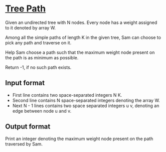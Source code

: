 # [Tree Path][link]

Given an undirected tree with N nodes. Every node has a weight assigned to it denoted by array W.

Among all the simple paths of length K in the given tree, Sam can choose to pick any path and traverse on it.

Help Sam choose a path such that the maximum weight node present on the path is as minimum as possible.

Return -1, if no such path exists.

## Input format

- First line contains two space-separated integers N K.
- Second line contains N space-separated integers denoting the array W.
- Next N - 1 lines contains two space separated integers u v, denoting an edge between node u and v.

## Output format

Print an integer denoting the maximum weight node present on the path traversed by Sam.

[link]: https://www.hackerearth.com/practice/algorithms/graphs/graph-representation/practice-problems/algorithm/tree-path-2-c59318f2/
